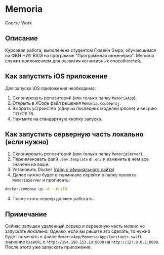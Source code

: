 # Memoria
Course Work
## Описание
Курсовая работа, выполенена студентом Гювенч Эмрэ, обучающимся на ФКН НИУ ВШЭ на программе "Программная инженерия". Memoria служит приложением для развития когнитивных способностей.
## Как запустить iOS приложение
Для запуска iOS приложения необходимо:
1. Склонировать репозиторий (или только папку `MemoriaApp`).
2. Открыть в XCode файл решения `Memoria.xcodeproj`.
3. Выбрать устройство (одну из последних моделей iphone) и весрию ПО iOS 18.
4. Нажмите на стандартную кнопку запуска.
## Как запустить серверную часть локально (если нужно)
1. Склонировать репозиторий (или только папку `MemoriaServer`).
2. Переименовать фалй `.env.template` в `.env` и изменить в нем все значени на ваши.
3. Установить Docker ([гайд с официального сайта](https://docs.docker.com/engine/install/))
4. Далее нужно будет в терминале перейти в папку проекта `MemoriaServer` и прописать:
```bash
docker-compose up -d --build
```
4. После этого сервер должен работать.
## Примечание
Сейчас запущен удаленный сервер и серверную часть можно не запускать локально. Однако, если вы решите это сделать, то нужно будет поменять в файле `MemoriaApp/Memoria/App/Constants.swift` значение `baseURL` с `http://194.190.153.18:8000` на `http://127.0.0.1:8000`. После этого уже запускать приложение.

